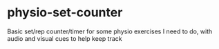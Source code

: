 # physio-set-counter
Basic set/rep counter/timer for some physio exercises I need to do, with audio and visual cues to help keep track

